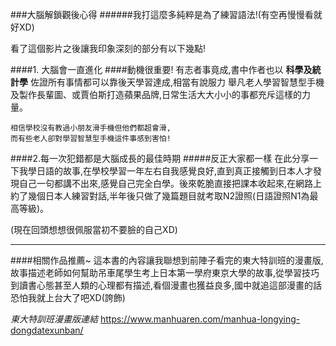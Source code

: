 
###大腦解鎖觀後心得
######我打這麼多純粹是為了練習語法!(有空再慢慢看就好XD)

看了這個影片之後讓我印象深刻的部分有以下幾點!

####1. 大腦會一直進化
####動機很重要!
有志者事竟成,書中作者也以 **科學及統計學** 佐證所有事情都可以靠後天學習達成,相當有說服力
舉凡老人學習智慧型手機及製作長輩圖、或賈伯斯打造蘋果品牌,日常生活大大小小的事都充斥這樣的力量。

```
相信學校沒有教過小朋友滑手機但他們都超會滑,
而有些老人卻對學習智慧型手機這件事感到害怕!
```

####2.每一次犯錯都是大腦成長的最佳時期
#####反正大家都一樣
在此分享一下我學日語的故事,在學校學習一年左右自我感覺良好,直到真正接觸到日本人才發現自己一句都講不出來,感覺自己完全白學。後來乾脆直接把課本收起來,在網路上約了幾個日本人練習對話,半年後只做了幾篇題目就考取N2證照(日語證照N1為最高等級)。

(現在回頭想想很佩服當初不要臉的自己XD)

---------------------------------------
####相關作品推薦~
這本書的內容讓我聯想到前陣子看完的東大特訓班的漫畫版,故事描述老師如何幫助吊車尾學生考上日本第一學府東京大學的故事,從學習技巧到讀書心態甚至人類的心理都有描述,看個漫畫也獲益良多,國中就追這部漫畫的話恐怕我就上台大了吧XD(誇飾)

*東大特訓班漫畫版連結*
https://www.manhuaren.com/manhua-longying-dongdatexunban/


